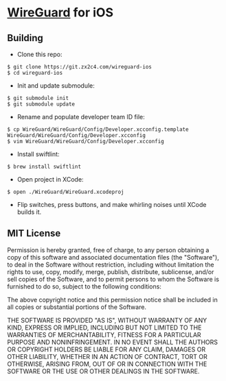 # [WireGuard](https://www.wireguard.com/) for iOS

## Building

- Clone this repo:

```
$ git clone https://git.zx2c4.com/wireguard-ios
$ cd wireguard-ios
```

- Init and update submodule:

```
$ git submodule init
$ git submodule update
```

- Rename and populate developer team ID file:

```
$ cp WireGuard/WireGuard/Config/Developer.xcconfig.template WireGuard/WireGuard/Config/Developer.xcconfig
$ vim WireGuard/WireGuard/Config/Developer.xcconfig
```

- Install swiftlint:

```
$ brew install swiftlint
```

- Open project in XCode:

```
$ open ./WireGuard/WireGuard.xcodeproj
```

- Flip switches, press buttons, and make whirling noises until XCode builds it.

## MIT License

Permission is hereby granted, free of charge, to any person obtaining a copy of
this software and associated documentation files (the "Software"), to deal in
the Software without restriction, including without limitation the rights to
use, copy, modify, merge, publish, distribute, sublicense, and/or sell copies
of the Software, and to permit persons to whom the Software is furnished to do
so, subject to the following conditions:

The above copyright notice and this permission notice shall be included in all
copies or substantial portions of the Software.

THE SOFTWARE IS PROVIDED "AS IS", WITHOUT WARRANTY OF ANY KIND, EXPRESS OR
IMPLIED, INCLUDING BUT NOT LIMITED TO THE WARRANTIES OF MERCHANTABILITY,
FITNESS FOR A PARTICULAR PURPOSE AND NONINFRINGEMENT. IN NO EVENT SHALL THE
AUTHORS OR COPYRIGHT HOLDERS BE LIABLE FOR ANY CLAIM, DAMAGES OR OTHER
LIABILITY, WHETHER IN AN ACTION OF CONTRACT, TORT OR OTHERWISE, ARISING FROM,
OUT OF OR IN CONNECTION WITH THE SOFTWARE OR THE USE OR OTHER DEALINGS IN THE
SOFTWARE.

